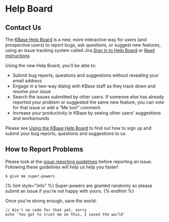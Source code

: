 # Help Board

## Contact Us

The [KBase Help Board](https://kbase.us/help-board/) is a new, more interactive way for users \(and prospective users\) to report bugs, ask questions, or suggest new features, using an issue tracking system called Jira.[Sign in to Help Board](https://kbase-jira.atlassian.net/) or [Read instructions](https://kbase.us/help-board/)  


Using the new Help Board, you’ll be able to:

* Submit bug reports, questions and suggestions without revealing your email address
* Engage in a two-way dialog with KBase staff as they track down and resolve your issue
* Search the issues submitted by other users. If someone else has already reported your problem or suggested the same new feature, you can vote for that issue or add a “Me too!” comment.
* Increase your productivity in KBase by seeing other users’ suggestions and workarounds

Please see [Using the KBase Help Board](https://kbase.us/help-board/) to find out how to sign up and submit your bug reports, questions and suggestions to us.

## **How to Report Problems**

Please look at the [issue reporting guidelines](https://kbase.us/report-an-issue/) before reporting an issue. Following these guidelines will help us help you faster!

```
$ give me super-powers
```

{% hint style="info" %}
 Super-powers are granted randomly so please submit an issue if you're not happy with yours.
{% endhint %}

Once you're strong enough, save the world:

```
// Ain't no code for that yet, sorry
echo 'You got to trust me on this, I saved the world'
```



